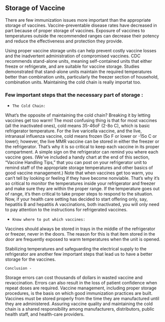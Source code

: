 
## __Storage of Vaccine__

There are few immunization issues more important than the appropriate storage of vaccines. 
Vaccine-preventable disease rates have decreased in part because of proper storage of vaccines. 
Exposure of vaccines to temperatures outside the recommended ranges can decrease their potency and reduce the
 effectiveness and protection they provide. 

Using proper vaccine storage units can help prevent costly vaccine losses and the inadvertent administration of
compromised vaccines. CDC recommends stand-alone units, meaning self-contained units that either freeze or refrigerate,
and are suitable for vaccine storage. Studies demonstrated that stand-alone units maintain the required temperatures
better than combination units, particularly the freezer section of household, combination units. 
Maintaining the cold chain is really importat too.

### Few important steps that the necessary part of storage :


- `The Cold Chain:`

What’s the opposite of maintaining the cold chain? Breaking it by letting vaccines get too warm! The most confusing thing is that
for most vaccines (all the inactivated ones), cold means 35-46oF (2-8o C), which is basic refrigerator temperature. For the live
varicella vaccine, and the live, intranasal influenza vaccine, cold means frozen (5o F or lower or -15o C or lower); however, the live
MMR vaccine can be stored in either the freezer or the refrigerator. That’s why it is so critical to keep each vaccine in its proper
compartment. A simple sign on the refrigerator can remind you where each vaccine goes. (We’ve included a handy chart at the
end of this section, “Vaccine Handling Tips,” that you can post on your refrigerator unit to remind staff of the appropriate storage
temperatures and other basics of good vaccine management.) Note that when vaccines get too warm, you can’t tell by looking
or feeling if they have become nonviable. That’s why it’s so critical to monitor the temperatures inside your refrigerator and
freezer and make sure they are within the proper range. If the temperature goes out of range, it’s then critical to take proper
steps to respond to the situation. Now, if your health care setting has decided to start offering only, say, hepatitis B and hepatitis A
vaccinations, both inactivated, you will only need to pay attention to the instructions for refrigerated vaccines.

- `Know where to put which vaccines:`

Vaccines should always be stored in trays in the middle of the refrigerator or freezer, never in the doors. The reason for this is
that item stored in the door are frequently exposed to warm temperatures when the unit is opened.

Stabilizing temperatures and safeguarding the electrical supply to the refrigerator are another few important steps
that lead us to have a better storage for the vaccines.


`Conclusion -` 

Storage errors can cost thousands of dollars in wasted vaccine and revaccination. 
Errors can also result in the loss of patient confidence when repeat doses are required. 
Vaccine management, including proper storage procedures, is the basis on which good immunization practices are built.
Vaccines must be stored properly from the time they are manufactured until they are administered. Assuring vaccine
quality and maintaining the cold chain is a shared responsibility among manufacturers, distributors, public health staff,
and health-care providers.